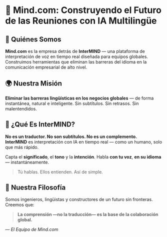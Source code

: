 # 🧠 Mind.com: Construyendo el Futuro de las Reuniones con IA Multilingüe

## 🏢 Quiénes Somos

**Mind.com** es la empresa detrás de **InterMIND** — una plataforma de interpretación de voz en tiempo real diseñada para equipos globales.  
Construimos herramientas que eliminan las barreras del idioma en la comunicación empresarial de alto nivel.

## 🌍 Nuestra Misión

**Eliminar las barreras lingüísticas en los negocios globales** — de forma instantánea, natural e inteligente.
Sin subtítulos. Sin retrasos. Sin malentendidos.

## 🤖 ¿Qué Es InterMIND?

**No es un traductor. No son subtítulos. No es un complemento.**  
**InterMIND** es interpretación con IA en tiempo real — como un humano, solo que más rápido.

Capta el **significado**, el **tono** y la **intención**.
Habla **con tu voz**, **en su idioma** — instantáneamente.

> Tú hablas. Ellos entienden. Así de simple.

## 👥 Nuestra Filosofía

Somos ingenieros, lingüistas y constructores de un futuro sin fronteras.
Creemos que:

> **La comprensión —no la traducción— es la base de la colaboración global.**

— _El Equipo de Mind.com_